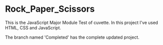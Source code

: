# Rock_Paper_Scissors
This is the JavaScript Major Module Test of cuvette.
In this project I've used HTML, CSS and JavaScript.

The branch named 'Completed' has the complete updated project.
